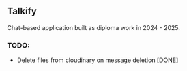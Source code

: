 ## Talkify

Chat-based application built as diploma work in 2024 - 2025.

### TODO:

- Delete files from cloudinary on message deletion [DONE]
